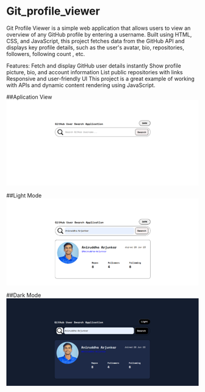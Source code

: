 # Git_profile_viewer
Git Profile Viewer is a simple web application that allows users to view an overview of any GitHub profile by entering a username. Built using HTML, CSS, and JavaScript, this project fetches data from the GitHub API and displays key profile details, such as the user's avatar, bio, repositories, followers, following count , etc.

Features:
Fetch and display GitHub user details instantly
Show profile picture, bio, and account information
List public repositories with links
Responsive and user-friendly UI
This project is a great example of working with APIs and dynamic content rendering using JavaScript.

##Aplication View
![Git Profile Viewer Screenshot](https://raw.githubusercontent.com/Aniruddha-Arjunkar/Git_profile_viewer/1b3ba7ee542386b96649b67c32efe35ed02371b5/Application%20Image.png)

##Light Mode
![Light Mode](https://raw.githubusercontent.com/Aniruddha-Arjunkar/Git_profile_viewer/1b3ba7ee542386b96649b67c32efe35ed02371b5/Light%20Mode.png)

##Dark Mode
![Dark Mode](https://raw.githubusercontent.com/Aniruddha-Arjunkar/Git_profile_viewer/1b3ba7ee542386b96649b67c32efe35ed02371b5/Dark%20Mode.png)
